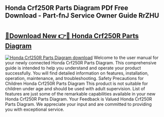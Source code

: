 ## Honda Crf250R Parts Diagram PDf Free Download - Part-fnJ Service Owner Guide RrZHU

# <h2><a href="http://dfqb7j.blite.top/?on=Honda+Crf250R+Parts+Diagram">🔗Download New 👉🔴 Honda Crf250R Parts Diagram</a></h2>

[![Honda Crf250R Parts Diagram download](https://i.imgur.com/lujVjoI.png)](http://dfqb7j.blite.top/?on=Honda+Crf250R+Parts+Diagram)
Welcome to the user manual for your newly connected Honda Crf250R Parts Diagram. This comprehensive guide is intended to help you understand and operate your product successfully. You will find detailed information on features, installation, operation, maintenance, and troubleshooting. Safety Precautions for Children Honda Crf250R Parts Diagram This product is not suitable for children under age and should be used with adult supervision. List of features are just some of the remarkable capabilities available in your new Honda Crf250R Parts Diagram. Your Feedback is Valued Honda Crf250R Parts Diagram. We appreciate your input and are committed to providing you with exceptional service.
